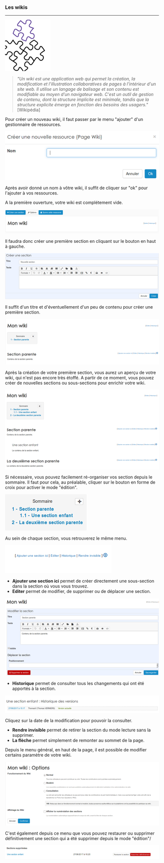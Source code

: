### Les wikis
---

![](images/ressources/Pack1_color1_icap_wiki.png)

>_"Un wiki est une application web qui permet la création, la modification et l'illustration collaboratives de pages à l'intérieur d'un site web. Il utilise un langage de balisage et son contenu est modifiable au moyen d’un navigateur web. C'est un outil de gestion de contenu, dont la structure implicite est minimale, tandis que la structure explicite émerge en fonction des besoins des usagers."_
[Wikipédia]

Pour créer un nouveau wiki, il faut passer par le menu "ajouter" d'un gestionnaire de ressources.

![](images/wiki-fig1.png)

Après avoir donné un nom à vôtre wiki, il suffit de cliquer sur "ok" pour l'ajouter à vos ressources.

A la première ouverture, votre wiki est complétement vide.

![](images/wiki-fig2.png)

Il faudra donc créer une première section en cliquant sur le bouton en haut à gauche.

![](images/wiki-fig3.png)

Il suffit d'un titre et d'éventuellement d'un peu de contenu pour créer une première section.

![](images/wiki-fig4.png)

Après la création de votre première section, vous aurez un aperçu de votre wiki, qui n'est pas encore très étoffé. A partir de ce moment, vous pouvez créer de nouvelles sections ou sous-sections pour enrichir votre wiki.


![](images/wiki-fig5.png)

Si nécessaire, vous pouvez facilement ré-organiser vos section depuis le sommaire. Il faut pour cela, au préalable, cliquer sur le bouton en forme de croix pour activer le mode "édition".


![](images/wiki-fig6.png)

Au sein de chaque section, vous retrouverez le même menu.

![](images/wiki-fig7.png)

* **Ajouter une section ici** permet de créer directement une sous-section dans la section où vous vous trouvez.
* **Editer** permet de modifier, de supprimer ou de déplacer une section.

![](images/wiki-fig8.png)

* **Historique** permet de consulter tous les changements qui ont été apportés à la section.

![](images/wiki-fig9.png)

Cliquez sur la date de la modification pour pouvoir la consulter.

* **Rendre invisible** permet de retirer la section du mode lecture sans la supprimer.
* **La flèche** permet simplement de remonter au sommet de la page.

Depuis le menu général, en haut de la page, il est possible de modifier certains paramètre de votre wiki.

![](images/wiki-fig10.png)

C'est également depuis ce menu que vous pouvez restaurer ou supprimer définitivement une section qui a été supprimer depuis le mode "édition"/

![](images/wiki-fig11.png)







